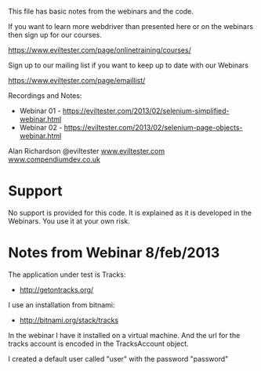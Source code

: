This file has basic notes from the webinars and the code.

If you want to learn more webdriver than presented here or on the webinars then sign up for our courses.

https://www.eviltester.com/page/onlinetraining/courses/

Sign up to our mailing list if you want to keep up to date with our Webinars

https://www.eviltester.com/page/emaillist/


Recordings and Notes:

- Webinar 01 - https://eviltester.com/2013/02/selenium-simplified-webinar.html
- Webinar 02 - https://eviltester.com/2013/02/selenium-page-objects-webinar.html


Alan Richardson
@eviltester
www.eviltester.com
www.compendiumdev.co.uk

Support
=======
No support is provided for this code. It is explained as it is developed in the Webinars. You use it at your own risk. 


Notes from Webinar 8/feb/2013
=============================

The application under test is Tracks:

* http://getontracks.org/

I use an installation from bitnami:

* http://bitnami.org/stack/tracks

In the webinar I have it installed on a virtual machine. And the url for the tracks account is encoded in the TracksAccount object.

I created a default user called "user" with the password "password"

